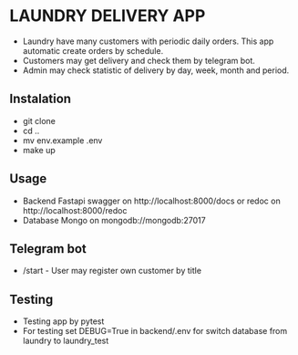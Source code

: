 # LAUNDRY DELIVERY APP

* Laundry have many customers with periodic daily orders. This app automatic create orders by schedule.
* Customers may get delivery and check them by telegram bot.
* Admin may check statistic of delivery by day, week, month and period.

## Instalation

* git clone
* cd ..
* mv env.example .env
* make up

## Usage

* Backend Fastapi swagger on http://localhost:8000/docs or redoc on http://localhost:8000/redoc
* Database Mongo on mongodb://mongodb:27017

## Telegram bot

* /start - User may register own customer by title

## Testing

* Testing app by pytest
* For testing set DEBUG=True in backend/.env for switch database from laundry to laundry_test